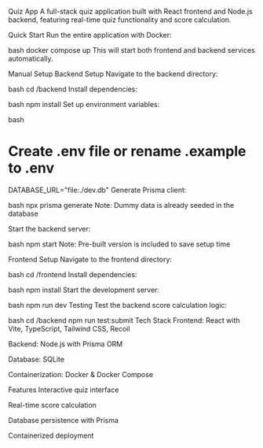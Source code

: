 Quiz App
A full-stack quiz application built with React frontend and Node.js backend, featuring real-time quiz functionality and score calculation.

Quick Start
Run the entire application with Docker:

bash
docker compose up
This will start both frontend and backend services automatically.

Manual Setup
Backend Setup
Navigate to the backend directory:

bash
cd /backend
Install dependencies:

bash
npm install
Set up environment variables:

bash
# Create .env file or rename .example to .env
DATABASE_URL="file:./dev.db"
Generate Prisma client:

bash
npx prisma generate
Note: Dummy data is already seeded in the database

Start the backend server:

bash
npm start
Note: Pre-built version is included to save setup time

Frontend Setup
Navigate to the frontend directory:

bash
cd /frontend
Install dependencies:

bash
npm install
Start the development server:

bash
npm run dev
Testing
Test the backend score calculation logic:

bash
cd /backend
npm run test:submit
Tech Stack
Frontend: React with Vite, TypeScript, Tailwind CSS, Recoil

Backend: Node.js with Prisma ORM

Database: SQLite

Containerization: Docker & Docker Compose

Features
Interactive quiz interface

Real-time score calculation

Database persistence with Prisma

Containerized deployment